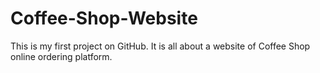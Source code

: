# Coffee-Shop-Website
This is my first project on GitHub. It is all about a website of Coffee Shop online ordering platform.

